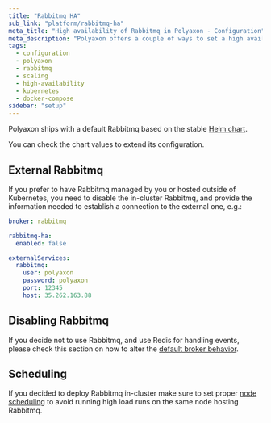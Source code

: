 ```yaml
---
title: "Rabbitmq HA"
sub_link: "platform/rabbitmq-ha"
meta_title: "High availability of Rabbitmq in Polyaxon - Configuration"
meta_description: "Polyaxon offers a couple of ways to set a high available Rabbitmq."
tags:
  - configuration
  - polyaxon
  - rabbitmq
  - scaling
  - high-availability
  - kubernetes
  - docker-compose
sidebar: "setup"
---
```


Polyaxon ships with a default Rabbitmq based on the stable [Helm chart](https://github.com/helm/charts/tree/master/stable/rabbitmq-ha).

You can check the chart values to extend its configuration.

## External Rabbitmq

If you prefer to have Rabbitmq managed by you or hosted outside of Kubernetes,
you need to disable the in-cluster Rabbitmq, and provide the information needed to establish a connection to the external one, e.g.:


```yaml
broker: rabbitmq

rabbitmq-ha:
  enabled: false

externalServices:
  rabbitmq:
    user: polyaxon
    password: polyaxon
    port: 12345
    host: 35.262.163.88
```

## Disabling Rabbitmq

If you decide not to use Rabbitmq, and use Redis for handling events, please check this section on how to alter the [default broker behavior](/docs/setup/platform/broker/).

## Scheduling

If you decided to deploy Rabbitmq in-cluster make sure to set proper [node scheduling](/docs/setup/platform/common-reference/#node-and-deployment-manipulation)
to avoid running high load runs on the same node hosting Rabbitmq.
